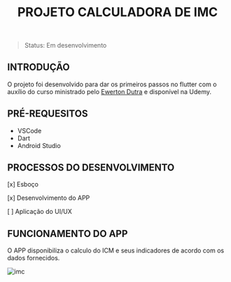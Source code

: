 <h1 align='center'> PROJETO CALCULADORA DE IMC </h1>

<br>

> Status: Em desenvolvimento

## INTRODUÇÃO

O projeto foi desenvolvido para dar os primeiros passos no flutter com o auxílio do curso ministrado pelo <a href='https://github.com/EwertonDutra'>Ewerton Dutra</a> e disponível na Udemy.

## PRÉ-REQUESITOS

- VSCode
- Dart
- Android Studio


## PROCESSOS DO DESENVOLVIMENTO

[x] Esboço

[x] Desenvolvimento do APP

[ ] Aplicação do UI/UX

## FUNCIONAMENTO DO APP

O APP disponibiliza o calculo do ICM e seus indicadores de acordo com os dados fornecidos.

![imc](https://user-images.githubusercontent.com/107438747/219251822-b0e7154b-43b3-4570-a4bf-1bb85f70a779.png)
